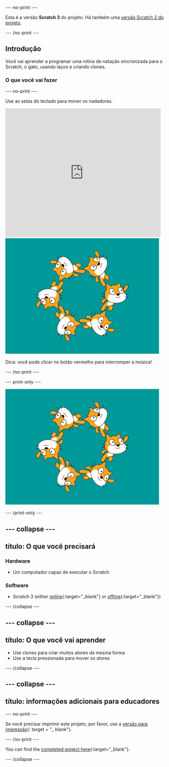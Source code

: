 --- no-print ---

Esta é a versão **Scratch 3** do projeto. Há também uma [versão Scratch 2 do projeto](https://projects.raspberrypi.org/en/projects/synchronised-swimming-scratch2).

--- /no-print ---

## Introdução

Você vai aprender a programar uma rotina de natação sincronizada para o Scratch, o gato, usando laços e criando clones.

### O que você vai fazer

--- no-print ---

Use as setas do teclado para mover os nadadores.

<div class="scratch-preview">
  <iframe allowtransparency="true" width="485" height="402" src="https://scratch.mit.edu/projects/embed/113149575/?autostart=false" frameborder="0" scrolling="no">></iframe>
  <img src="images/swim-final.png">
</div>

Dica: você pode clicar no botão vermelho para interromper a música!

--- /no-print ---

--- print-only ---

![projeto concluído](images/swim-final.png)

--- /print-only ---

--- collapse ---
---
título: O que você precisará
---

### Hardware

+ Um computador capaz de executar o Scratch

### Software

+ Scratch 3 (either [online](https://rpf.io/scratchon){:target="_blank"} or [offline](https://rpf.io/scratchoff){:target="_blank"})

--- /collapse ---

--- collapse ---
---
título: O que você vai aprender
---

- Use clones para criar muitos atores da mesma forma
- Use a tecla pressionada para mover os atores

--- /collapse ---

--- collapse ---
---
título: informações adicionais para educadores
---

--- no-print ---

Se você precisar imprimir este projeto, por favor, use a [versão para impressão](https://projects.raspberrypi.org/en/projects/synchronised-swimming/print){: target = "_ blank"}.

--- /no-print ---

You can find the [completed project here](https://rpf.io/p/en/synchronised-swimming-get){:target="_blank"}.

--- /collapse ---
